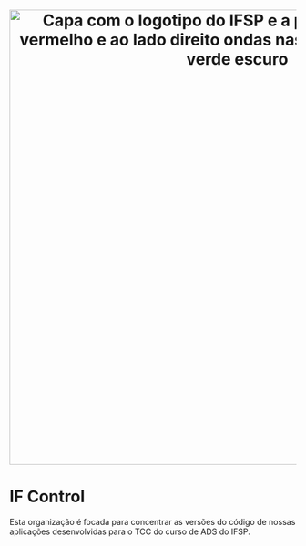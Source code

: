 <h1 align="center">
  <img src="https://i.imgur.com/uAUv358.png" alt="Capa com o logotipo do IFSP e a palavra Control em vermelho e ao lado direito ondas nas cores verde claro e verde escuro" width="800">
</h1>

# IF Control

Esta organização é focada para concentrar as versões do código de nossas aplicações desenvolvidas para o TCC do curso de ADS do IFSP.
